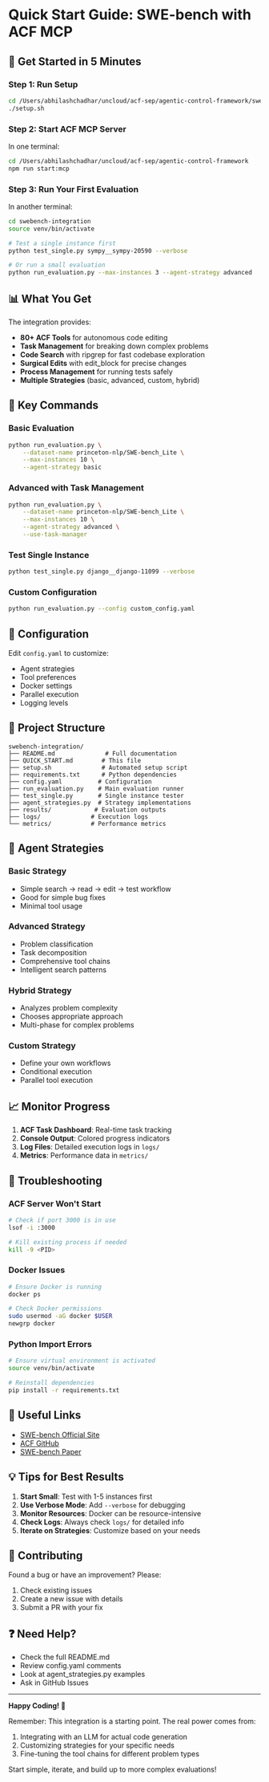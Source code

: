 # Quick Start Guide: SWE-bench with ACF MCP

## 🚀 Get Started in 5 Minutes

### Step 1: Run Setup
```bash
cd /Users/abhilashchadhar/uncloud/acf-sep/agentic-control-framework/swebench-integration
./setup.sh
```

### Step 2: Start ACF MCP Server
In one terminal:
```bash
cd /Users/abhilashchadhar/uncloud/acf-sep/agentic-control-framework
npm run start:mcp
```

### Step 3: Run Your First Evaluation
In another terminal:
```bash
cd swebench-integration
source venv/bin/activate

# Test a single instance first
python test_single.py sympy__sympy-20590 --verbose

# Or run a small evaluation
python run_evaluation.py --max-instances 3 --agent-strategy advanced
```

## 📊 What You Get

The integration provides:
- **80+ ACF Tools** for autonomous code editing
- **Task Management** for breaking down complex problems
- **Code Search** with ripgrep for fast codebase exploration
- **Surgical Edits** with edit_block for precise changes
- **Process Management** for running tests safely
- **Multiple Strategies** (basic, advanced, custom, hybrid)

## 🎯 Key Commands

### Basic Evaluation
```bash
python run_evaluation.py \
    --dataset-name princeton-nlp/SWE-bench_Lite \
    --max-instances 10 \
    --agent-strategy basic
```

### Advanced with Task Management
```bash
python run_evaluation.py \
    --dataset-name princeton-nlp/SWE-bench_Lite \
    --max-instances 10 \
    --agent-strategy advanced \
    --use-task-manager
```

### Test Single Instance
```bash
python test_single.py django__django-11099 --verbose
```

### Custom Configuration
```bash
python run_evaluation.py --config custom_config.yaml
```

## 🔧 Configuration

Edit `config.yaml` to customize:
- Agent strategies
- Tool preferences
- Docker settings
- Parallel execution
- Logging levels

## 📁 Project Structure

```
swebench-integration/
├── README.md              # Full documentation
├── QUICK_START.md        # This file
├── setup.sh              # Automated setup script
├── requirements.txt      # Python dependencies
├── config.yaml          # Configuration
├── run_evaluation.py    # Main evaluation runner
├── test_single.py       # Single instance tester
├── agent_strategies.py  # Strategy implementations
├── results/            # Evaluation outputs
├── logs/              # Execution logs
└── metrics/           # Performance metrics
```

## 🎨 Agent Strategies

### Basic Strategy
- Simple search → read → edit → test workflow
- Good for simple bug fixes
- Minimal tool usage

### Advanced Strategy
- Problem classification
- Task decomposition
- Comprehensive tool chains
- Intelligent search patterns

### Hybrid Strategy
- Analyzes problem complexity
- Chooses appropriate approach
- Multi-phase for complex problems

### Custom Strategy
- Define your own workflows
- Conditional execution
- Parallel tool execution

## 📈 Monitor Progress

1. **ACF Task Dashboard**: Real-time task tracking
2. **Console Output**: Colored progress indicators
3. **Log Files**: Detailed execution logs in `logs/`
4. **Metrics**: Performance data in `metrics/`

## 🐛 Troubleshooting

### ACF Server Won't Start
```bash
# Check if port 3000 is in use
lsof -i :3000

# Kill existing process if needed
kill -9 <PID>
```

### Docker Issues
```bash
# Ensure Docker is running
docker ps

# Check Docker permissions
sudo usermod -aG docker $USER
newgrp docker
```

### Python Import Errors
```bash
# Ensure virtual environment is activated
source venv/bin/activate

# Reinstall dependencies
pip install -r requirements.txt
```

## 🔗 Useful Links

- [SWE-bench Official Site](https://www.swebench.com)
- [ACF GitHub](https://github.com/FutureAtoms/agentic-control-framework)
- [SWE-bench Paper](https://arxiv.org/abs/2310.06770)

## 💡 Tips for Best Results

1. **Start Small**: Test with 1-5 instances first
2. **Use Verbose Mode**: Add `--verbose` for debugging
3. **Monitor Resources**: Docker can be resource-intensive
4. **Check Logs**: Always check `logs/` for detailed info
5. **Iterate on Strategies**: Customize based on your needs

## 🤝 Contributing

Found a bug or have an improvement? Please:
1. Check existing issues
2. Create a new issue with details
3. Submit a PR with your fix

## ❓ Need Help?

- Check the full README.md
- Review config.yaml comments
- Look at agent_strategies.py examples
- Ask in GitHub Issues

---

**Happy Coding! 🎉**

Remember: This integration is a starting point. The real power comes from:
1. Integrating with an LLM for actual code generation
2. Customizing strategies for your specific needs
3. Fine-tuning the tool chains for different problem types

Start simple, iterate, and build up to more complex evaluations!
